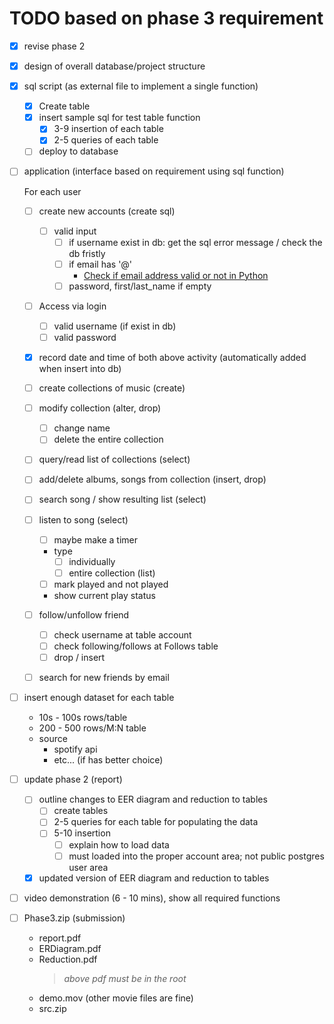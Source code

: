 # TODO based on phase 3 requirement

- [x] revise phase 2

- [x] design of overall database/project structure

- [x] sql script (as external file to implement a single function)

  - [x] Create table
  - [x] insert sample sql for test table function
    - [x] 3-9 insertion of each table
    - [x] 2-5 queries of each table

  - [ ] deploy to database

- [ ] application (interface based on requirement using sql function)

  For each user

  - [ ] create new accounts (create sql)

    - [ ] valid input
      - [ ] if username exist in db: get the sql error message / check the db fristly
      - [ ] if email has '@'
        - [Check if email address valid or not in Python](https://www.geeksforgeeks.org/check-if-email-address-valid-or-not-in-python/)
      - [ ] password, first/last_name if empty

  - [ ] Access via login

    - [ ] valid username (if exist in db)
    - [ ] valid password

  - [x] record date and time of both above activity (automatically added when insert into db)

  - [ ] create collections of music (create)
  - [ ] modify collection (alter, drop)
    - [ ] change name
    - [ ] delete the entire collection
  - [ ] query/read list of collections (select)
  - [ ] add/delete albums, songs from collection (insert, drop)

  - [ ] search song / show resulting list (select)
  - [ ] listen to song (select)

    - [ ] maybe make a timer
    - type
      - [ ] individually
      - [ ] entire collection (list)
    - [ ] mark played and not played
    - show current play status

  - [ ] follow/unfollow friend
    - [ ] check username at table account
    - [ ] check following/follows at Follows table
    - [ ] drop / insert
  - [ ] search for new friends by email

- [ ] insert enough dataset for each table

  - 10s - 100s rows/table
  - 200 - 500 rows/M:N table
  - source
    - spotify api
    - etc... (if has better choice)

- [ ] update phase 2 (report)

  - [ ] outline changes to EER diagram and reduction to tables
    - [ ] create tables
    - [ ] 2-5 queries for each table for populating the data
    - [ ] 5-10 insertion
      - [ ] explain how to load data
      - [ ] must loaded into the proper account area; not public postgres user area
  - [x] updated version of EER diagram and reduction to tables

- [ ] video demonstration (6 - 10 mins), show all required functions

- [ ] Phase3.zip (submission)
  - report.pdf
  - ERDiagram.pdf
  - Reduction.pdf
    > _above pdf must be in the root_
  - demo.mov (other movie files are fine)
  - src.zip
